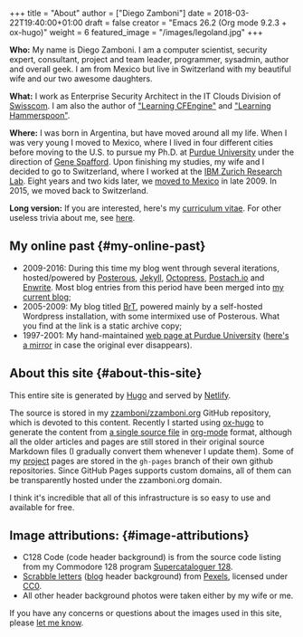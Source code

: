 +++
title = "About"
author = ["Diego Zamboni"]
date = 2018-03-22T19:40:00+01:00
draft = false
creator = "Emacs 26.2 (Org mode 9.2.3 + ox-hugo)"
weight = 6
featured_image = "/images/legoland.jpg"
+++

**Who:** My name is Diego Zamboni. I am a computer scientist, security expert, consultant, project and team leader, programmer, sysadmin, author and overall geek. I am from Mexico but live in Switzerland with my beautiful wife and our two awesome daughters.

**What:** I work as Enterprise Security Architect in the IT Clouds Division of [Swisscom](http://swisscom.com/). I am also the author of ["Learning CFEngine"](http://cf-learn.info) and ["Learning Hammerspoon"](https://leanpub.com/learning-hammerspoon).

**Where:** I was born in Argentina, but have moved around all my life.  When I was very young I moved to Mexico, where I lived in four different cities before moving to the U.S. to pursue my Ph.D. at [Purdue University](http://www.cerias.purdue.edu/) under the direction of [Gene Spafford](http://spaf.cerias.purdue.edu/). Upon finishing my studies, my wife and I decided to go to Switzerland, where I worked at the [IBM Zurich Research Lab](http://www.zurich.ibm.com/). Eight years and two kids later, we [moved to Mexico](/brt/2009/09/08/going-home/index.html) in late 2009. In 2015, we moved back to Switzerland.

**Long version:** If you are interested, here's my [curriculum vitae](/vita.html). For other useless trivia about me, see [here](http://www.zzamboni.org/brt/2007/03/07/blog-tagged/index.html).


## My online past {#my-online-past}

-   2009-2016: During this time my blog went through several iterations, hosted/powered by [Posterous](http://www.posterous.com/), [Jekyll](https://jekyllrb.com/), [Octopress](http://octopress.org/), [Postach.io](https://postach.io/site) and [Enwrite](https://github.com/zzamboni/enwrite). Most blog entries from this period have been merged into [my current blog](/post);
-   2005-2009: My blog titled [BrT](/brt), powered mainly by a self-hosted Wordpress installation, with some intermixed use of Posterous. What you find at the link is a static archive copy;
-   1997-2001: My hand-maintained [web page at Purdue University](http://homes.cerias.purdue.edu/~zamboni/) ([here's a mirror](/cerias/zamboni/) in case the original ever disappears).


## About this site {#about-this-site}

This entire site is generated by [Hugo](http://gohugo.io) and served by [Netlify](https://www.netlify.com/).

The source is stored in my [zzamboni/zzamboni.org](https://github.com/zzamboni/zzamboni.org) GitHub repository, which is devoted to this content.  Recently I started using [ox-hugo](https://ox-hugo.scripter.co/) to generate the content from [a single source file](https://github.com/zzamboni/zzamboni.org/blob/master/content-org/zzamboni.org) in [org-mode](https://orgmode.org/) format, although all the older articles and pages are still stored in their original source Markdown files (I gradually convert them whenever I update them). Some of my [project](/code) pages are stored in the `gh-pages` branch of their own github repositories. Since GitHub Pages supports custom domains, all of them can be transparently hosted under the zzamboni.org domain.

I think it's incredible that all of this infrastructure is so easy to use and available for free.


## Image attributions: {#image-attributions}

-   C128 Code (code header background) is from the source code listing from my Commodore 128 program [Supercataloguer 128](http://zzamboni.org/brt/2008/01/24/supercataloger-128).
-   [Scrabble letters](https://www.pexels.com/photo/alphabet-board-game-bundle-close-up-278888/) ([blog](../post) header background) from [Pexels](https://www.pexels.com/), licensed under [CC0](https://www.pexels.com/photo-license/).
-   All other header background photos were taken either by my wife or me.

If you have any concerns or questions about the images used in this site, please [let me know](../contact).
